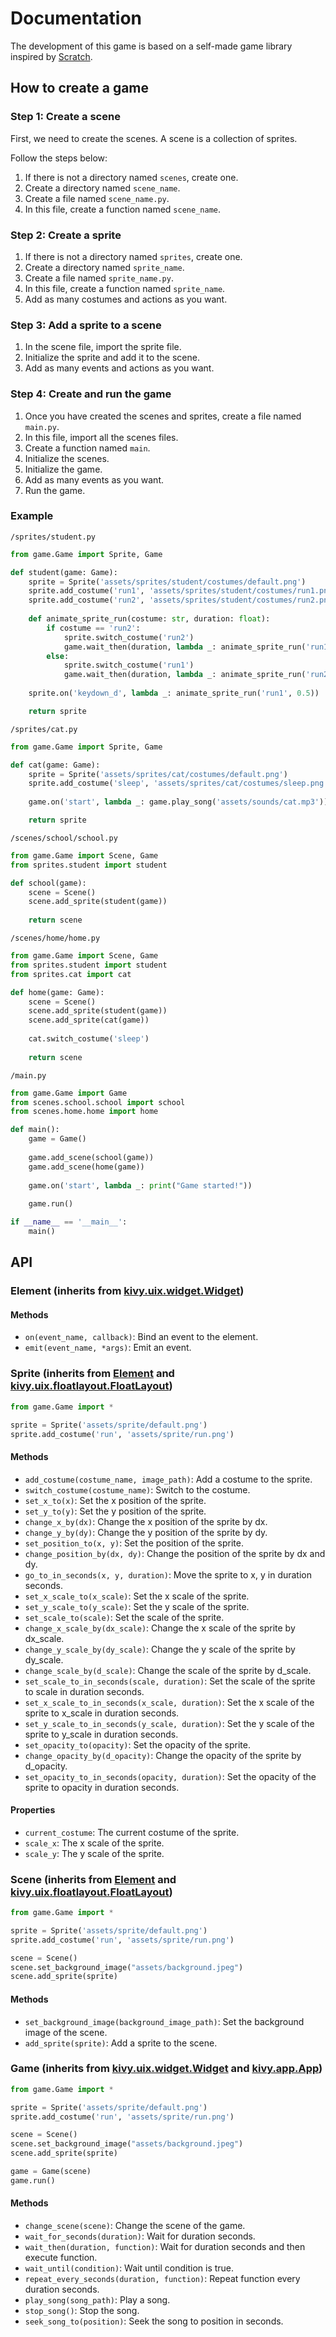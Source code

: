 # Documentation

The development of this game is based on a self-made game library inspired by [Scratch](https://scratch.mit.edu/).

## How to create a game

### Step 1: Create a scene

First, we need to create the scenes. A scene is a collection of sprites.

Follow the steps below:
 1. If there is not a directory named `scenes`, create one.
 2. Create a directory named `scene_name`.
 3. Create a file named `scene_name.py`.
 4. In this file, create a function named `scene_name`.

### Step 2: Create a sprite

 1. If there is not a directory named `sprites`, create one.
 2. Create a directory named `sprite_name`.
 3. Create a file named `sprite_name.py`.
 4. In this file, create a function named `sprite_name`.
 5. Add as many costumes and actions as you want.

### Step 3: Add a sprite to a scene

 1. In the scene file, import the sprite file.
 2. Initialize the sprite and add it to the scene.
 3. Add as many events and actions as you want.

### Step 4: Create and run the game

 1. Once you have created the scenes and sprites, create a file named `main.py`.
 2. In this file, import all the scenes files.
 3. Create a function named `main`.
 4. Initialize the scenes.
 5. Initialize the game.
 6. Add as many events as you want.
 7. Run the game.

### Example

`/sprites/student.py`
```python
from game.Game import Sprite, Game

def student(game: Game):
    sprite = Sprite('assets/sprites/student/costumes/default.png')
    sprite.add_costume('run1', 'assets/sprites/student/costumes/run1.png')
    sprite.add_costume('run2', 'assets/sprites/student/costumes/run2.png')
    
    def animate_sprite_run(costume: str, duration: float):
        if costume == 'run2':
            sprite.switch_costume('run2')
            game.wait_then(duration, lambda _: animate_sprite_run('run1', duration))
        else:
            sprite.switch_costume('run1')
            game.wait_then(duration, lambda _: animate_sprite_run('run2', duration))
            
    sprite.on('keydown_d', lambda _: animate_sprite_run('run1', 0.5))

    return sprite
```

`/sprites/cat.py`
```python
from game.Game import Sprite, Game

def cat(game: Game):
    sprite = Sprite('assets/sprites/cat/costumes/default.png')
    sprite.add_costume('sleep', 'assets/sprites/cat/costumes/sleep.png')
    
    game.on('start', lambda _: game.play_song('assets/sounds/cat.mp3'))

    return sprite
```

`/scenes/school/school.py`
```python
from game.Game import Scene, Game
from sprites.student import student

def school(game):
    scene = Scene()
    scene.add_sprite(student(game))
    
    return scene
```

`/scenes/home/home.py`
```python
from game.Game import Scene, Game
from sprites.student import student
from sprites.cat import cat

def home(game: Game):
    scene = Scene()
    scene.add_sprite(student(game))
    scene.add_sprite(cat(game))
    
    cat.switch_costume('sleep')
    
    return scene
```

`/main.py`
```python
from game.Game import Game
from scenes.school.school import school
from scenes.home.home import home

def main():
    game = Game()
    
    game.add_scene(school(game))
    game.add_scene(home(game))
    
    game.on('start', lambda _: print("Game started!"))
    
    game.run()

if __name__ == '__main__':
    main()
```

## API

### Element (inherits from [kivy.uix.widget.Widget](https://kivy.org/docs/api-kivy.uix.widget.html#kivy.uix.widget.Widget))

#### Methods

 - `on(event_name, callback)`: Bind an event to the element.
 - `emit(event_name, *args)`: Emit an event.

### Sprite (inherits from [Element](#element) and [kivy.uix.floatlayout.FloatLayout](https://kivy.org/docs/api-kivy.uix.floatlayout.html#kivy.uix.floatlayout.FloatLayout))

```python
from game.Game import *

sprite = Sprite('assets/sprite/default.png')
sprite.add_costume('run', 'assets/sprite/run.png')
```

#### Methods

 - `add_costume(costume_name, image_path)`: Add a costume to the sprite.
 - `switch_costume(costume_name)`: Switch to the costume.
 - `set_x_to(x)`: Set the x position of the sprite.
 - `set_y_to(y)`: Set the y position of the sprite.
 - `change_x_by(dx)`: Change the x position of the sprite by dx.
 - `change_y_by(dy)`: Change the y position of the sprite by dy.
 - `set_position_to(x, y)`: Set the position of the sprite.
 - `change_position_by(dx, dy)`: Change the position of the sprite by dx and dy.
 - `go_to_in_seconds(x, y, duration)`: Move the sprite to x, y in duration seconds.
 - `set_x_scale_to(x_scale)`: Set the x scale of the sprite.
 - `set_y_scale_to(y_scale)`: Set the y scale of the sprite.
 - `set_scale_to(scale)`: Set the scale of the sprite.
 - `change_x_scale_by(dx_scale)`: Change the x scale of the sprite by dx_scale.
 - `change_y_scale_by(dy_scale)`: Change the y scale of the sprite by dy_scale.
 - `change_scale_by(d_scale)`: Change the scale of the sprite by d_scale.
 - `set_scale_to_in_seconds(scale, duration)`: Set the scale of the sprite to scale in duration seconds.
 - `set_x_scale_to_in_seconds(x_scale, duration)`: Set the x scale of the sprite to x_scale in duration seconds.
 - `set_y_scale_to_in_seconds(y_scale, duration)`: Set the y scale of the sprite to y_scale in duration seconds.
 - `set_opacity_to(opacity)`: Set the opacity of the sprite.
 - `change_opacity_by(d_opacity)`: Change the opacity of the sprite by d_opacity.
 - `set_opacity_to_in_seconds(opacity, duration)`: Set the opacity of the sprite to opacity in duration seconds.

#### Properties

 - `current_costume`: The current costume of the sprite.
 - `scale_x`: The x scale of the sprite.
 - `scale_y`: The y scale of the sprite.
 
### Scene (inherits from [Element](#element) and [kivy.uix.floatlayout.FloatLayout](https://kivy.org/docs/api-kivy.uix.floatlayout.html#kivy.uix.floatlayout.FloatLayout))

```python
from game.Game import *

sprite = Sprite('assets/sprite/default.png')
sprite.add_costume('run', 'assets/sprite/run.png')

scene = Scene()
scene.set_background_image("assets/background.jpeg")
scene.add_sprite(sprite)
```

#### Methods

 - `set_background_image(background_image_path)`: Set the background image of the scene.
 - `add_sprite(sprite)`: Add a sprite to the scene.

### Game (inherits from [kivy.uix.widget.Widget](https://kivy.org/docs/api-kivy.uix.widget.html#kivy.uix.widget.Widget) and [kivy.app.App](https://kivy.org/docs/api-kivy.app.html#kivy.app.App))

```python
from game.Game import *

sprite = Sprite('assets/sprite/default.png')
sprite.add_costume('run', 'assets/sprite/run.png')

scene = Scene()
scene.set_background_image("assets/background.jpeg")
scene.add_sprite(sprite)

game = Game(scene)
game.run()
```

#### Methods

 - `change_scene(scene)`: Change the scene of the game.
 - `wait_for_seconds(duration)`: Wait for duration seconds.
 - `wait_then(duration, function)`: Wait for duration seconds and then execute function.
 - `wait_until(condition)`: Wait until condition is true.
 - `repeat_every_seconds(duration, function)`: Repeat function every duration seconds.
 - `play_song(song_path)`: Play a song.
 - `stop_song()`: Stop the song.
 - `seek_song_to(position)`: Seek the song to position in seconds.
